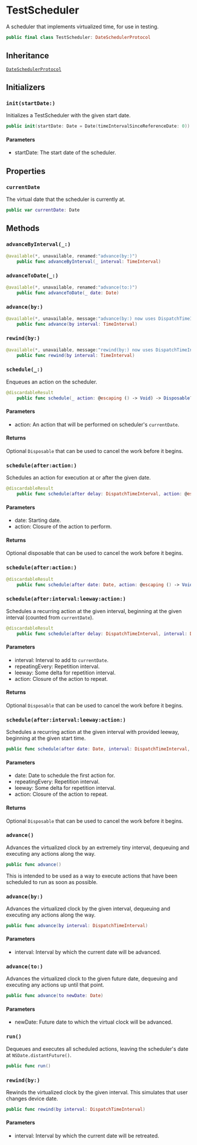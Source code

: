 # TestScheduler

A scheduler that implements virtualized time, for use in testing.

``` swift
public final class TestScheduler: DateSchedulerProtocol 
```

## Inheritance

[`DateSchedulerProtocol`](/DateSchedulerProtocol)

## Initializers

### `init(startDate:)`

Initializes a TestScheduler with the given start date.

``` swift
public init(startDate: Date = Date(timeIntervalSinceReferenceDate: 0)) 
```

#### Parameters

  - startDate: The start date of the scheduler.

## Properties

### `currentDate`

The virtual date that the scheduler is currently at.

``` swift
public var currentDate: Date 
```

## Methods

### `advanceByInterval(_:)`

``` swift
@available(*, unavailable, renamed:"advance(by:)")
	public func advanceByInterval(_ interval: TimeInterval) 
```

### `advanceToDate(_:)`

``` swift
@available(*, unavailable, renamed:"advance(to:)")
	public func advanceToDate(_ date: Date) 
```

### `advance(by:)`

``` swift
@available(*, unavailable, message:"advance(by:) now uses DispatchTimeInterval")
	public func advance(by interval: TimeInterval) 
```

### `rewind(by:)`

``` swift
@available(*, unavailable, message:"rewind(by:) now uses DispatchTimeInterval")
	public func rewind(by interval: TimeInterval) 
```

### `schedule(_:)`

Enqueues an action on the scheduler.

``` swift
@discardableResult
	public func schedule(_ action: @escaping () -> Void) -> Disposable? 
```

> 

#### Parameters

  - action: An action that will be performed on scheduler's `currentDate`.

#### Returns

Optional `Disposable` that can be used to cancel the work before it begins.

### `schedule(after:action:)`

Schedules an action for execution at or after the given date.

``` swift
@discardableResult
	public func schedule(after delay: DispatchTimeInterval, action: @escaping () -> Void) -> Disposable? 
```

#### Parameters

  - date: Starting date.
  - action: Closure of the action to perform.

#### Returns

Optional disposable that can be used to cancel the work before it begins.

### `schedule(after:action:)`

``` swift
@discardableResult
	public func schedule(after date: Date, action: @escaping () -> Void) -> Disposable? 
```

### `schedule(after:interval:leeway:action:)`

Schedules a recurring action at the given interval, beginning at the
given interval (counted from `currentDate`).

``` swift
@discardableResult
	public func schedule(after delay: DispatchTimeInterval, interval: DispatchTimeInterval, leeway: DispatchTimeInterval = .seconds(0), action: @escaping () -> Void) -> Disposable? 
```

#### Parameters

  - interval: Interval to add to `currentDate`.
  - repeatingEvery: Repetition interval.
  - leeway: Some delta for repetition interval.
  - action: Closure of the action to repeat.

#### Returns

Optional `Disposable` that can be used to cancel the work before it begins.

### `schedule(after:interval:leeway:action:)`

Schedules a recurring action at the given interval with
provided leeway, beginning at the given start time.

``` swift
public func schedule(after date: Date, interval: DispatchTimeInterval, leeway: DispatchTimeInterval = .seconds(0), action: @escaping () -> Void) -> Disposable? 
```

#### Parameters

  - date: Date to schedule the first action for.
  - repeatingEvery: Repetition interval.
  - leeway: Some delta for repetition interval.
  - action: Closure of the action to repeat.

#### Returns

Optional `Disposable` that can be used to cancel the work before it begins.

### `advance()`

Advances the virtualized clock by an extremely tiny interval, dequeuing
and executing any actions along the way.

``` swift
public func advance() 
```

This is intended to be used as a way to execute actions that have been
scheduled to run as soon as possible.

### `advance(by:)`

Advances the virtualized clock by the given interval, dequeuing and
executing any actions along the way.

``` swift
public func advance(by interval: DispatchTimeInterval) 
```

#### Parameters

  - interval: Interval by which the current date will be advanced.

### `advance(to:)`

Advances the virtualized clock to the given future date, dequeuing and
executing any actions up until that point.

``` swift
public func advance(to newDate: Date) 
```

#### Parameters

  - newDate: Future date to which the virtual clock will be advanced.

### `run()`

Dequeues and executes all scheduled actions, leaving the scheduler's
date at `NSDate.distantFuture()`.

``` swift
public func run() 
```

### `rewind(by:)`

Rewinds the virtualized clock by the given interval.
This simulates that user changes device date.

``` swift
public func rewind(by interval: DispatchTimeInterval) 
```

#### Parameters

  - interval: Interval by which the current date will be retreated.
